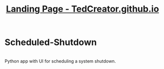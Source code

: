 <h1 align="center"><a href="https://tedcreator.github.io/">Landing Page - TedCreator.github.io</a></h1>
<br/>


<h1> Scheduled-Shutdown </h1>
<br/>
Python app with UI for scheduling a system shutdown.
